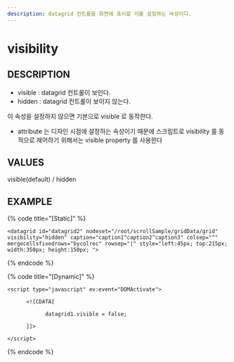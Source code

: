 ```yaml
---
description: datagrid 컨트롤을 화면에 표시할 지를 설정하는 속성이다.
---
```


# visibility

## DESCRIPTION

* visible : datagrid 컨트롤이 보인다.
* hidden : datagrid 컨트롤이 보이지 않는다.

이 속성을 설정하지 않으면 기본으로 visible 로 동작한다.

* attribute 는 디자인 시점에 설정하는 속성이기 때문에 스크립트로 visibility 를 동적으로 제어하기 위해서는 visible property 를 사용한다                                

## VALUES

visible\(default\) / hidden

## EXAMPLE

{% code title="\[Static\]" %}
```markup
<datagrid id="datagrid2" nodeset="/root/scrollSample/gridData/grid" 
visibility="hidden" caption="caption1^caption2^caption3" colsep="^" 
mergecellsfixedrows="bycolrec" rowsep="|" style="left:45px; top:215px; 
width:350px; height:150px; ">
```
{% endcode %}

{% code title="\[Dynamic\]" %}
```markup
<script type="javascript" ev:event="DOMActivate">

      <![CDATA[

            datagrid1.visible = false;

      ]]>

</script>
```
{% endcode %}

